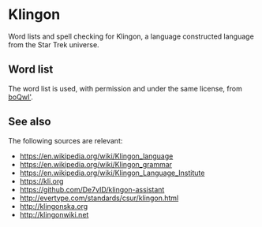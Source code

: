 # Klingon

Word lists and spell checking for Klingon, a language constructed language from
the Star Trek universe.


## Word list

The word list is used, with permission and under the same license, from
[boQwI'](https://github.com/De7vID/klingon-assistant).


## See also

The following sources are relevant:
* https://en.wikipedia.org/wiki/Klingon_language
* https://en.wikipedia.org/wiki/Klingon_grammar
* https://en.wikipedia.org/wiki/Klingon_Language_Institute
* https://kli.org
* https://github.com/De7vID/klingon-assistant
* http://evertype.com/standards/csur/klingon.html
* http://klingonska.org
* http://klingonwiki.net
